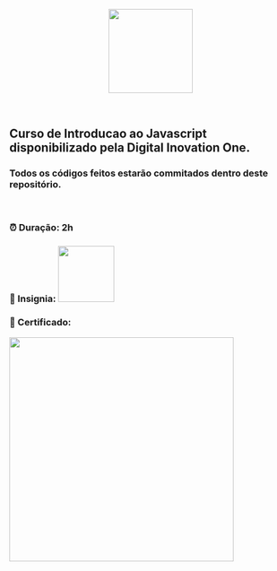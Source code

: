 <p align="center">
<img src="https://hermes.digitalinnovation.one/courses/cover/81d76cda-c615-41d7-84c4-c0437c7b545a_cover.png" height="150" >
</p><br>
<p align="center">
<h2> Curso de Introducao ao Javascript disponibilizado pela Digital Inovation One.</h2>
<h3> Todos os códigos feitos estarão commitados dentro deste repositório.</h3>
<br>
<h3> ⏰ Duração: 2h</h3>
<h3> 🏅 Insignia: <img src="https://hermes.digitalinnovation.one/courses/badge/81d76cda-c615-41d7-84c4-c0437c7b545a.png" height="100"></h3>
<h3> 🧾 Certificado: </h3>
<a href="https://www.dio.me/certificate/80DC8CB0/share"><img src="https://i.imgur.com/UgDDwj1.png" height="400"></a>

</p>

